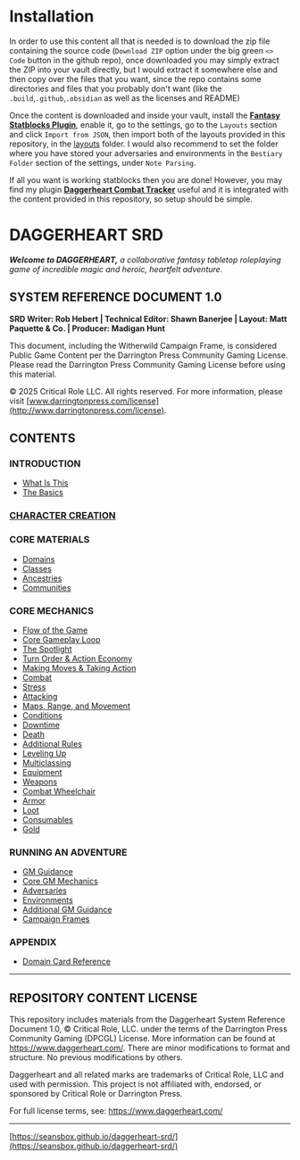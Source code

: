 # Installation
In order to use this content all that is needed is to download the zip file containing the source code (`Download ZIP` option under the big green `<> Code` button in the github repo), once downloaded you may simply extract the ZIP into your vault directly, but I would extract it somewhere else and then copy over the files that you want, since the repo contains some directories and files that you probably don't want (like the `.build`,`.github`,`.obsidian` as well as the licenses and README)

Once the content is downloaded and inside your vault, install the **[Fantasy Statblocks Plugin](https://github.com/javalent/fantasy-statblocks)**, enable it, go to the settings, go to the `Layouts` section and click `Import from JSON`, then import both of the layouts provided in this repository, in the [layouts](layouts) folder.
I would also recommend to set the folder where you have stored your adversaries and environments in the `Bestiary Folder` section of the settings, under `Note Parsing`.

If all you want is working statblocks then you are done! However, you may find my plugin **[Daggerheart Combat Tracker](https://github.com/Batres3/daggerheart-tracker)** useful and it is integrated with the content provided in this repository, so setup should be simple.
# DAGGERHEART SRD

***Welcome to DAGGERHEART,*** *a collaborative fantasy tabletop roleplaying game of incredible magic and heroic, heartfelt adventure.*

## SYSTEM REFERENCE DOCUMENT 1.0

**SRD Writer: Rob Hebert | Technical Editor: Shawn Banerjee | Layout: Matt Paquette & Co. | Producer: Madigan Hunt**

This document, including the Witherwild Campaign Frame, is considered Public Game Content per the Darrington Press Community Gaming License. Please read the Darrington Press Community Gaming License before using this material.

© 2025 Critical Role LLC. All rights reserved. For more information, please visit [www.darringtonpress.com/license](http://www.darringtonpress.com/license).

## CONTENTS

### INTRODUCTION

- [What Is This](contents/What%20Is%20This.md)
- [The Basics](contents/The%20Basics.md)

### [CHARACTER CREATION](contents/Character%20Creation.md)

### CORE MATERIALS

- [Domains](contents/Domains.md)
- [Classes](contents/Classes.md)
- [Ancestries](contents/Ancestries.md)
- [Communities](contents/Communities.md)

### CORE MECHANICS

- [Flow of the Game](contents/Flow%20of%20the%20Game.md)
- [Core Gameplay Loop](contents/Core%20Gameplay%20Loop.md)
- [The Spotlight](contents/The%20Spotlight.md)
- [Turn Order & Action Economy](contents/Turn%20Order%20and%20Action%20Economy.md)
- [Making Moves & Taking Action](contents/Making%20Moves%20and%20Taking%20Action.md)
- [Combat](contents/Combat.md)
- [Stress](contents/Stress.md)
- [Attacking](contents/Attacking.md)
- [Maps, Range, and Movement](contents/Maps,%20Range,%20and%20Movement.md)
- [Conditions](contents/Conditions.md)
- [Downtime](contents/Downtime.md)
- [Death](contents/Death.md)
- [Additional Rules](contents/Additional%20Rules.md)
- [Leveling Up](contents/Leveling%20Up.md)
- [Multiclassing](contents/Multiclassing.md)
- [Equipment](contents/Equipment.md)
- [Weapons](contents/Weapons.md)
- [Combat Wheelchair](contents/Combat%20Wheelchair.md)
- [Armor](contents/Armor.md)
- [Loot](contents/Loot.md)
- [Consumables](contents/Consumables.md)
- [Gold](contents/Gold.md)

### RUNNING AN ADVENTURE

- [GM Guidance](contents/GM%20Guidance.md)
- [Core GM Mechanics](contents/Core%20GM%20Mechanics.md)
- [Adversaries](contents/Adversaries.md)
- [Environments](contents/Environments.md)
- [Additional GM Guidance](contents/Additional%20GM%20Guidance.md)
- [Campaign Frames](contents/Campaign%20Frames.md)

### APPENDIX

- [Domain Card Reference](contents/Domain%20Card%20Reference.md)

---

## REPOSITORY CONTENT LICENSE

This repository includes materials from the Daggerheart System Reference Document 1.0, © Critical Role, LLC. under the terms of the Darrington Press Community Gaming (DPCGL) License. More information can be found at https://www.daggerheart.com/. There are minor modifications to format and structure. No previous modifications by others.

Daggerheart and all related marks are trademarks of Critical Role, LLC and used with permission. This project is not affiliated with, endorsed, or sponsored by Critical Role or Darrington Press.

For full license terms, see: https://www.daggerheart.com/

---

[https://seansbox.github.io/daggerheart-srd/](https://seansbox.github.io/daggerheart-srd/)
